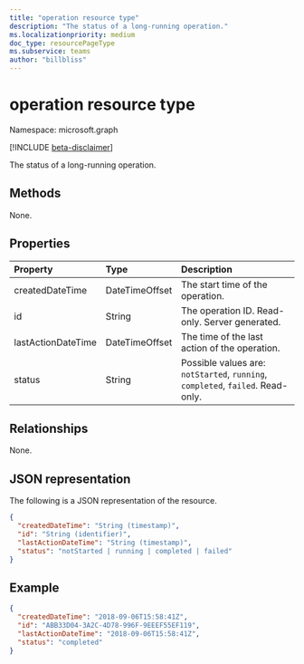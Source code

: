 ```yaml
---
title: "operation resource type"
description: "The status of a long-running operation."
ms.localizationpriority: medium
doc_type: resourcePageType
ms.subservice: teams
author: "billbliss"
---
```


# operation resource type

Namespace: microsoft.graph

[!INCLUDE [beta-disclaimer](../../includes/beta-disclaimer.md)]

The status of a long-running operation.

## Methods

None.

## Properties

| Property           | Type            | Description                                                                     |
| :----------------- | :-------------- | :-------------------------------------------------------------------------------|
| createdDateTime    | DateTimeOffset  | The start time of the operation.                                                |
| id                 | String          | The operation ID. Read-only. Server generated.                                  |
| lastActionDateTime | DateTimeOffset  | The time of the last action of the operation.                                   |
| status             | String          | Possible values are: `notStarted`, `running`, `completed`, `failed`. Read-only. |

## Relationships

None.

## JSON representation

The following is a JSON representation of the resource.

<!--{
  "blockType": "resource",
  "optionalProperties": [],
  "baseType": "microsoft.graph.entity",
  "@odata.type": "microsoft.graph.operation"
}-->
```json
{
  "createdDateTime": "String (timestamp)",
  "id": "String (identifier)",
  "lastActionDateTime": "String (timestamp)",
  "status": "notStarted | running | completed | failed"
}
```

## Example

<!-- {
  "blockType": "example",
  "@odata.type": "microsoft.graph.operation"
}-->
```json
{
  "createdDateTime": "2018-09-06T15:58:41Z",
  "id": "ABB33D04-3A2C-4D78-996F-9EEEF55EF119",
  "lastActionDateTime": "2018-09-06T15:58:41Z",
  "status": "completed"
}
```

<!-- uuid: 13fa92b1-3b41-498b-aab1-f943464a124f
2018-03-30 10:29:30 UTC -->
<!--
{
  "type": "#page.annotation",
  "description": "operation resource",
  "keywords": "",
  "section": "documentation",
  "tocPath": "",
  "suppressions": []
}
-->


